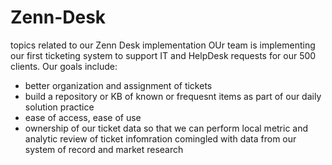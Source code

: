 # Zenn-Desk
topics related to our Zenn Desk implementation
OUr team is implementing our first ticketing system to support IT  and HelpDesk requests for our 500 clients.  Our goals include:
* better organization and assignment of tickets
* build a repository or KB of known or frequesnt items as part of our daily solution practice
* ease of access, ease of use
* ownership of our ticket data so that we can perform local metric and analytic review of ticket infomration comingled with data from our system of record and market research
